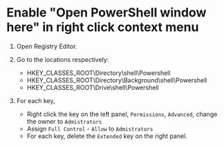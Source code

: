 # Enable "Open PowerShell window here" in right click context menu

1. Open Registry Editor.
1. Go to the locations respectively:
   * HKEY_CLASSES_ROOT\Directory\shell\Powershell
   * HKEY_CLASSES_ROOT\Directory\Background\shell\Powershell
   * HKEY_CLASSES_ROOT\Drive\shell\Powershell
1. For each key,

    * Right click the key on the left panel, `Permissions`, `Advanced`, change the owner to `Admistrators`
    * Assign `Full Control` - `Allow` to `Admistrators`
    * For each key, delete the `Extended` key on the right panel.
